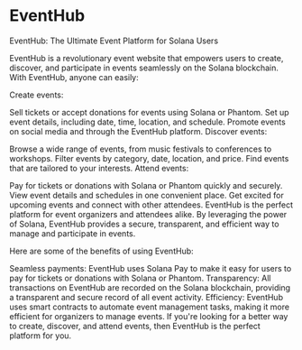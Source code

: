 # EventHub
EventHub: The Ultimate Event Platform for Solana Users

EventHub is a revolutionary event website that empowers users to create, discover, and participate in events seamlessly on the Solana blockchain. With EventHub, anyone can easily:

Create events:

Sell tickets or accept donations for events using Solana or Phantom.
Set up event details, including date, time, location, and schedule.
Promote events on social media and through the EventHub platform.
Discover events:

Browse a wide range of events, from music festivals to conferences to workshops.
Filter events by category, date, location, and price.
Find events that are tailored to your interests.
Attend events:

Pay for tickets or donations with Solana or Phantom quickly and securely.
View event details and schedules in one convenient place.
Get excited for upcoming events and connect with other attendees.
EventHub is the perfect platform for event organizers and attendees alike. By leveraging the power of Solana, EventHub provides a secure, transparent, and efficient way to manage and participate in events.

Here are some of the benefits of using EventHub:

Seamless payments: EventHub uses Solana Pay to make it easy for users to pay for tickets or donations with Solana or Phantom.
Transparency: All transactions on EventHub are recorded on the Solana blockchain, providing a transparent and secure record of all event activity.
Efficiency: EventHub uses smart contracts to automate event management tasks, making it more efficient for organizers to manage events.
If you're looking for a better way to create, discover, and attend events, then EventHub is the perfect platform for you.
